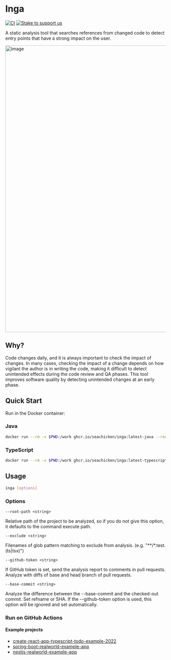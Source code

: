 # Inga

[![CI](https://github.com/seachicken/inga/actions/workflows/ci.yml/badge.svg)](https://github.com/seachicken/inga/actions/workflows/ci.yml)
[![Stake to support us](https://badge.devprotocol.xyz/0xdCF85312C0a1F3f0159aF728286B017739474b07/descriptive)](https://stakes.social/0xdCF85312C0a1F3f0159aF728286B017739474b07)

A static analysis tool that searches references from changed code to detect entry points that have a strong impact on the user.

<img width="901" alt="image" src="https://user-images.githubusercontent.com/5178598/201501698-11030115-678b-47ab-a22b-b21e8fc84694.png">

## Why?

Code changes daily, and it is always important to check the impact of changes.
In many cases, checking the impact of a change depends on how vigilant the author is in writing the code, making it difficult to detect unintended effects during the code review and QA phases.
This tool improves software quality by detecting unintended changes at an early phase.

## Quick Start

Run in the Docker container:

### Java

```sh
docker run --rm -v $PWD:/work ghcr.io/seachicken/inga:latest-java --root-path /work --base-commit main
```

### TypeScript

```sh
docker run --rm -v $PWD:/work ghcr.io/seachicken/inga:latest-typescript --root-path /work --base-commit main
```

## Usage

```sh
inga [options]
```

### Options

`--root-path <string>`

Relative path of the project to be analyzed, so if you do not give this option, it defaults to the command execute path.

`--exclude <string>`

Filenames of glob pattern matching to exclude from analysis. (e.g. "**/*.test.(ts|tsx)")

`--github-token <string>`

If GitHub token is set, send the analysis report to comments in pull requests. Analyze with diffs of base and head branch of pull requests.

`--base-commit <string>`

Analyze the difference between the --base-commit and the checked-out commit. Set refname or SHA. If the --github-token option is used, this option will be ignored and set automatically.

### Run on GitHub Actions

#### Example projects

- [create-react-app-typescript-todo-example-2022](https://github.com/seachicken/create-react-app-typescript-todo-example-2022/blob/master/.github/workflows/inga.yml)
- [spring-boot-realworld-example-app](https://github.com/seachicken/spring-boot-realworld-example-app/blob/master/.github/workflows/inga.yml)
- [nestjs-realworld-example-app](https://github.com/seachicken/nestjs-realworld-example-app/blob/prisma/.github/workflows/inga.yml)
